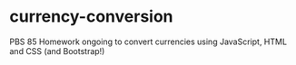 # currency-conversion
PBS 85 Homework ongoing to convert currencies using JavaScript, HTML and CSS (and Bootstrap!)
